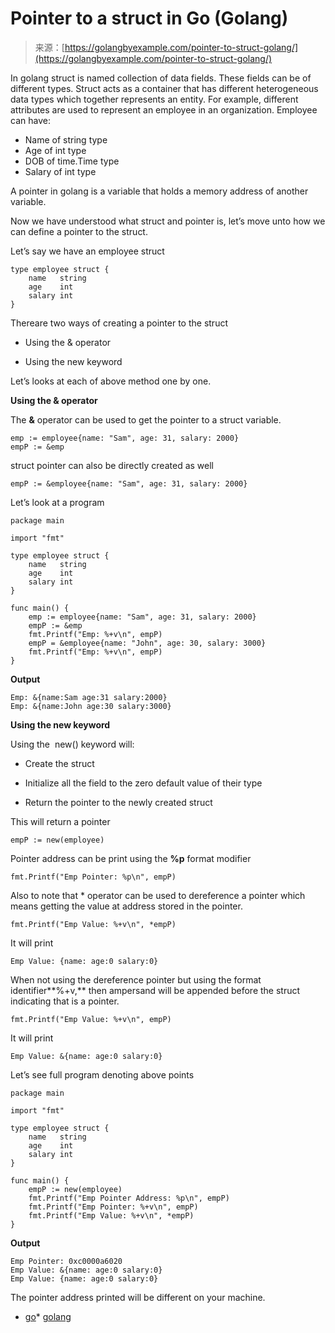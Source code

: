<!--yml
category: 未分类
date: 2024-10-13 06:19:24
-->

# Pointer to a struct in Go (Golang)

> 来源：[https://golangbyexample.com/pointer-to-struct-golang/](https://golangbyexample.com/pointer-to-struct-golang/)

In golang struct is named collection of data fields. These fields can be of different types. Struct acts as a container that has different heterogeneous data types which together represents an entity. For example, different attributes are used to represent an employee in an organization. Employee can have:

*   Name of string type
*   Age of int type
*   DOB of time.Time type
*   Salary of int type

A pointer in golang is a variable that holds a memory address of another variable.

Now we have understood what struct and pointer is, let’s move unto how we can define a pointer to the struct.

Let’s say we have an employee struct

```
type employee struct {
    name   string
    age    int
    salary int
}
```

Thereare two ways of creating a pointer to the struct

*   Using the & operator

*   Using the new keyword

Let’s looks at each of above method one by one.

**Using the & operator**

The **&** operator can be used to get the pointer to a struct variable.

```
emp := employee{name: "Sam", age: 31, salary: 2000}
empP := &emp
```

struct pointer can also be directly created as well

```
empP := &employee{name: "Sam", age: 31, salary: 2000}
```

Let’s look at a program

```
package main

import "fmt"

type employee struct {
    name   string
    age    int
    salary int
}

func main() {
    emp := employee{name: "Sam", age: 31, salary: 2000}
    empP := &emp
    fmt.Printf("Emp: %+v\n", empP)
    empP = &employee{name: "John", age: 30, salary: 3000}
    fmt.Printf("Emp: %+v\n", empP)
}
```

**Output**

```
Emp: &{name:Sam age:31 salary:2000}
Emp: &{name:John age:30 salary:3000}
```

**Using the new keyword**

Using the  new() keyword will:

*   Create the struct

*   Initialize all the field to the zero default value of their type

*   Return the pointer to the newly created struct

This will return a pointer

```
empP := new(employee)
```

Pointer address can be print using the **%p** format modifier

```
fmt.Printf("Emp Pointer: %p\n", empP)
```

Also to note that * operator can be used to dereference a pointer which means getting the value at address stored in the pointer.

```
fmt.Printf("Emp Value: %+v\n", *empP)
```

It will print

```
Emp Value: {name: age:0 salary:0}
```

When not using the dereference pointer but using the format identifier**%+v,** then ampersand will be appended before the struct indicating that is a pointer.

```
fmt.Printf("Emp Value: %+v\n", empP)
```

It will print

```
Emp Value: &{name: age:0 salary:0}
```

Let’s see full program denoting above points

```
package main

import "fmt"

type employee struct {
    name   string
    age    int
    salary int
}

func main() {
    empP := new(employee)
    fmt.Printf("Emp Pointer Address: %p\n", empP)
    fmt.Printf("Emp Pointer: %+v\n", empP)
    fmt.Printf("Emp Value: %+v\n", *empP)
}
```

**Output**

```
Emp Pointer: 0xc0000a6020
Emp Value: &{name: age:0 salary:0}
Emp Value: {name: age:0 salary:0}
```

The pointer address printed will be different on your machine.

*   [go](https://golangbyexample.com/tag/go/)*   [golang](https://golangbyexample.com/tag/golang/)